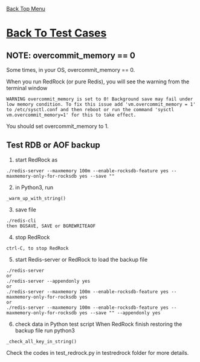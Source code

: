 [Back Top Menu](../README.md) 

# [Back To Test Cases](test_en.md)

## NOTE: overcommit_memory == 0

Some times, in your OS, overcommit_memory == 0.

When you run RedRock (or pure Redis), you will see the warning from the terminal window
```
WARNING overcommit_memory is set to 0! Background save may fail under low memory condition. To fix this issue add 'vm.overcommit_memory = 1' to /etc/sysctl.conf and then reboot or run the command 'sysctl vm.overcommit_memory=1' for this to take effect.
```
You should set overcommit_memory to 1.

## Test RDB or AOF backup

1. start RedRock as
```
./redis-server --maxmemory 100m --enable-rocksdb-feature yes --maxmemory-only-for-rocksdb yes --save ""
```
2. in Python3, run
```
_warm_up_with_string()
```
3. save file
```
./redis-cli
then BGSAVE, SAVE or BGREWRITEAOF
```
4. stop RedRock
```
ctrl-C, to stop RedRock
```
5. start Redis-server or RedRock to load the backup file
```
./redis-server
or
./redis-server --appendonly yes
or
./redis-server --maxmemory 100m --enable-rocksdb-feature yes --maxmemory-only-for-rocksdb yes
or
./redis-server --maxmemory 100m --enable-rocksdb-feature yes --maxmemory-only-for-rocksdb yes --save "" --appendonly yes
```
6. check data in Python test script
When RedRock finish restoring the backup file
run python3 
```
_check_all_key_in_string()
```

Check the codes in test_redrock.py in testredrock folder for more details.